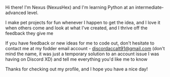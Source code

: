 Hi there! I'm Nexus (NexusHex) and I'm learning Python at an intermediate-advanced level.

I make pet projects for fun whenever I happen to get the idea, and I love it when others come and look at what I've created, and I thrive off the feedback they give me

If you have feedback or new ideas for me to code out, don't hesitate to contact me at my fodder email account - discordaccalt91@gmail.com (don't mind the name, it was just a temporary solution to an account issue I was having on Discord XD) and tell me everything you'd like me to know

Thanks for checking out my profile, and I hope you have a nice day!
